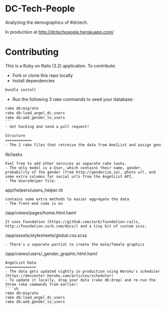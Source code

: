 DC-Tech-People
==============

Analyzing the demographics of #dctech.

In production at http://dctechpeople.herokuapp.com/

Contributing
============
This is a Ruby on Rails (3.2) application. To contribute:

- Fork or clone this repo locally
- Install dependencies
```sh
bundle install
```
- Run the following 3 rake commands to seed your database:
````sh
rake db:migrate
rake db:load_angel_dc_users
rake db:add_gender_to_users
```
- Get hacking and send a pull request!

Structure
============
- The 2 rake files that retreive the data from AnelList and assign gender to names are in:
````
lib/tasks
````
Feel free to add other services as separate rake tasks.
- The only model is a User, which contains their name, gender, probability of the gender (from http://genderize.io), photo url, and some extra columns for social urls from the AngelList API.
- The UsersHelper file:
````
app/helpers/users_helper.rb
````
contains some extra methods to easier aggregate the data
- The front-end code is on
````
/app/views/pages/home.html.haml
````
It uses Foundation (https://github.com/zurb/foundation-rails, http://foundation.zurb.com/docs/) and a tiny bit of custom scss:
````
/app/assets/stylesheets/global.css.scss
````
- There's a separate partial to create the male/female graphics
````
/app/views/users/_gender_graphic.html.haml
````
AngelList Data
==============
- The data gets updated nightly in production using Heroku's scheduler (https://devcenter.heroku.com/articles/scheduler)
- To update it locally, drop your data (rake db:drop) and re-run the three rake commands from earlier:
````sh
rake db:migrate
rake db:load_angel_dc_users
rake db:add_gender_to_users
````